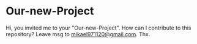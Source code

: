 # Our-new-Project

Hi, you invited me to your "Our-new-Project".
How can I contribute to this repository?
Leave msg to mikael971120@gmail.com. Thx.
